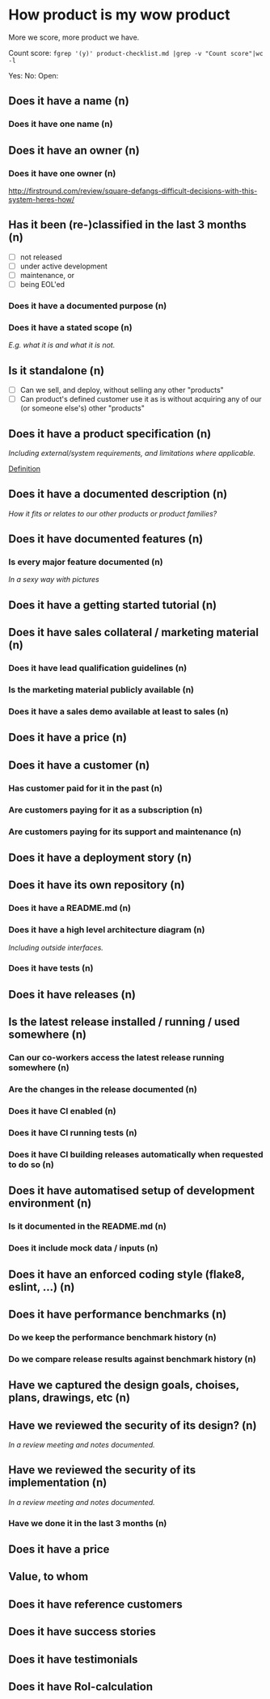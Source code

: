 # How product is my wow product

More we score, more product we have.

Count score: ```fgrep '(y)' product-checklist.md |grep -v "Count score"|wc -l```

Yes:
No:
Open:

## Does it have a name (n)

### Does it have one name (n)

## Does it have an owner (n)

### Does it have one owner (n)

<http://firstround.com/review/square-defangs-difficult-decisions-with-this-system-heres-how/>

## Has it been (re-)classified in the last 3 months (n)

* [ ] not released
* [ ] under active development
* [ ] maintenance, or
* [ ] being EOL'ed

### Does it have a documented purpose (n)

### Does it have a stated scope (n)

*E.g. what it is and what it is not.*

## Is it standalone (n)

* [ ] Can we sell, and deploy, without selling any other "products"
* [ ] Can product's defined customer use it as is without acquiring any of
      our (or someone else's) other "products"
      
## Does it have a product specification (n)

*Including external/system requirements, and limitations where applicable.*

[Definition](http://www.businessdictionary.com/definition/product-specification.html)

## Does it have a documented description (n)

*How it fits or relates to our other products or product families?*

## Does it have documented features (n)

### Is every major feature documented (n)

*In a sexy way with pictures*

## Does it have a getting started tutorial (n)

## Does it have sales collateral / marketing material (n)

### Does it have lead qualification guidelines (n)

### Is the marketing material publicly available (n)

### Does it have a sales demo available at least to sales (n)

## Does it have a price (n)

## Does it have a customer (n)

### Has customer paid for it in the past (n)

### Are customers paying for it as a subscription (n)

### Are customers paying for its support and maintenance (n)

## Does it have a deployment story (n)

## Does it have its own repository (n)

### Does it have a README.md (n)

### Does it have a high level architecture diagram (n)

*Including outside interfaces.*

### Does it have tests (n)

## Does it have releases (n)

## Is the latest release installed / running / used somewhere (n)

### Can our co-workers access the latest release running somewhere (n)

### Are the changes in the release documented (n)

### Does it have CI enabled (n)

### Does it have CI running tests (n)

### Does it have CI building releases automatically when requested to do so (n)

## Does it have automatised setup of development environment (n)

### Is it documented in the README.md (n)

### Does it include mock data / inputs (n)

## Does it have an enforced coding style (flake8, eslint, ...) (n)

## Does it have performance benchmarks (n)

### Do we keep the performance benchmark history (n)

### Do we compare release results against benchmark history  (n)

## Have we captured the design goals, choises, plans, drawings, etc (n)

## Have we reviewed the security of its design? (n)

*In a review meeting and notes documented.*

## Have we reviewed the security of its implementation (n)

*In a review meeting and notes documented.*

### Have we done it in the last 3 months (n)

## Does it have a price

## Value, to whom

## Does it have reference customers

## Does it have success stories

## Does it have testimonials

## Does it have RoI-calculation
